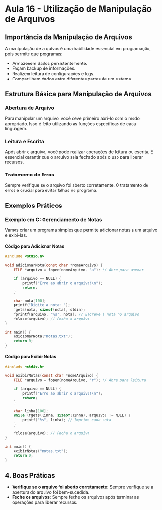 # Aula 16 - Utilização de Manipulação de Arquivos

## Importância da Manipulação de Arquivos

A manipulação de arquivos é uma habilidade essencial em programação, pois permite que programas:

- Armazenem dados persistentemente.
- Façam backup de informações.
- Realizem leitura de configurações e logs.
- Compartilhem dados entre diferentes partes de um sistema.

## Estrutura Básica para Manipulação de Arquivos

### Abertura de Arquivo

Para manipular um arquivo, você deve primeiro abri-lo com o modo apropriado. Isso é feito utilizando as funções específicas de cada linguagem.

### Leitura e Escrita

Após abrir o arquivo, você pode realizar operações de leitura ou escrita. É essencial garantir que o arquivo seja fechado após o uso para liberar recursos.

### Tratamento de Erros

Sempre verifique se o arquivo foi aberto corretamente. O tratamento de erros é crucial para evitar falhas no programa.

## Exemplos Práticos

### Exemplo em C: Gerenciamento de Notas

Vamos criar um programa simples que permite adicionar notas a um arquivo e exibi-las.

#### Código para Adicionar Notas

```c
#include <stdio.h>

void adicionarNota(const char *nomeArquivo) {
    FILE *arquivo = fopen(nomeArquivo, "a"); // Abre para anexar

    if (arquivo == NULL) {
        printf("Erro ao abrir o arquivo!\n");
        return;
    }

    char nota[100];
    printf("Digite a nota: ");
    fgets(nota, sizeof(nota), stdin);
    fprintf(arquivo, "%s", nota); // Escreve a nota no arquivo
    fclose(arquivo); // Fecha o arquivo
}

int main() {
    adicionarNota("notas.txt");
    return 0;
}
```

#### Código para Exibir Notas

```c
#include <stdio.h>

void exibirNotas(const char *nomeArquivo) {
    FILE *arquivo = fopen(nomeArquivo, "r"); // Abre para leitura

    if (arquivo == NULL) {
        printf("Erro ao abrir o arquivo!\n");
        return;
    }

    char linha[100];
    while (fgets(linha, sizeof(linha), arquivo) != NULL) {
        printf("%s", linha); // Imprime cada nota
    }

    fclose(arquivo); // Fecha o arquivo
}

int main() {
    exibirNotas("notas.txt");
    return 0;
}
```

## 4. Boas Práticas

- **Verifique se o arquivo foi aberto corretamente**: Sempre verifique se a abertura do arquivo foi bem-sucedida.
- **Feche os arquivos**: Sempre feche os arquivos após terminar as operações para liberar recursos.
